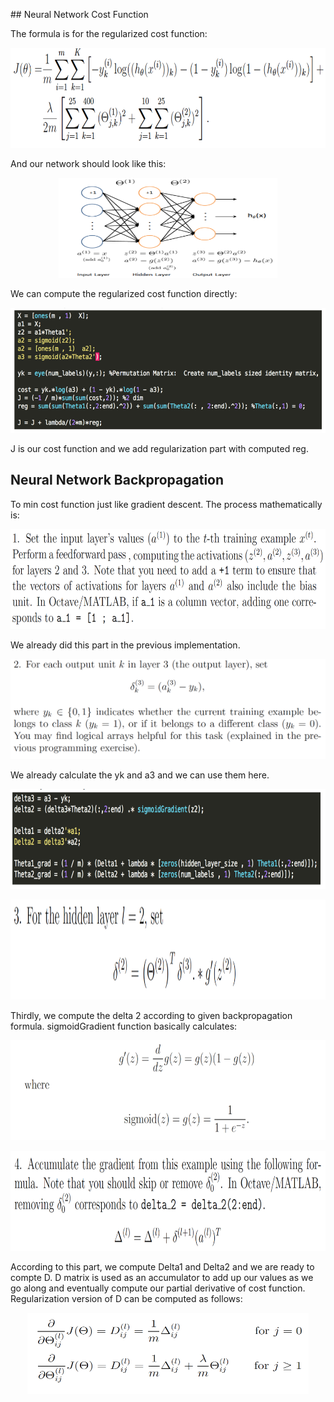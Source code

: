 ## Neural Network Cost Function


The formula is for the regularized cost function:


<p align="center">
    <img src="https://github.com/yilmazvolkan/CourseraML/blob/master/Weeks/Week4/Res/1.png" width="550" height="160">
</p>


And our network should look like this:


<p align="center">
    <img src="https://github.com/yilmazvolkan/CourseraML/blob/master/Weeks/Week4/Res/2.png" width="350" height="160">
</p>



We can compute the regularized cost function directly:


<p align="center">
    <img src="https://github.com/yilmazvolkan/CourseraML/blob/master/Weeks/Week4/Res/3.png" width="550" height="200">
</p>


J is our cost function and we add regularization part with computed reg. 


## Neural Network Backpropagation


To min cost function just like gradient descent. The process mathematically is:


<p align="center">
    <img src="https://github.com/yilmazvolkan/CourseraML/blob/master/Weeks/Week4/Res/4.png" width="550" height="160">
</p>


We already did this part in the previous implementation.


<p align="center">
    <img src="https://github.com/yilmazvolkan/CourseraML/blob/master/Weeks/Week4/Res/5.png" width="550" height="160">
</p>


We already calculate the yk and a3 and we can use them here.


<p align="center">
    <img src="https://github.com/yilmazvolkan/CourseraML/blob/master/Weeks/Week4/Res/6.png" width="550" height="160">
</p>


<p align="center">
    <img src="https://github.com/yilmazvolkan/CourseraML/blob/master/Weeks/Week4/Res/7.png" width="550" height="160">
</p>


Thirdly,  we compute the delta 2 according to given backpropagation formula. sigmoidGradient function basically calculates:


<p align="center">
    <img src="https://github.com/yilmazvolkan/CourseraML/blob/master/Weeks/Week4/Res/8.png" width="550" height="160">
</p>


<p align="center">
    <img src="https://github.com/yilmazvolkan/CourseraML/blob/master/Weeks/Week4/Res/9.png" width="550" height="160">
</p>


According to this part, we compute Delta1 and Delta2 and we are ready to compte D. D matrix is used as an accumulator to add up our values as we go along and eventually compute our partial derivative of cost function. Regularization version of D can be computed as follows:


<p align="center">
    <img src="https://github.com/yilmazvolkan/CourseraML/blob/master/Weeks/Week4/Res/10.png" width="450" height="130">
</p>
